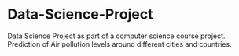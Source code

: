 # Data-Science-Project
Data Science Project as part of a computer science course project.
Prediction of Air pollution levels around different cities and countries.
